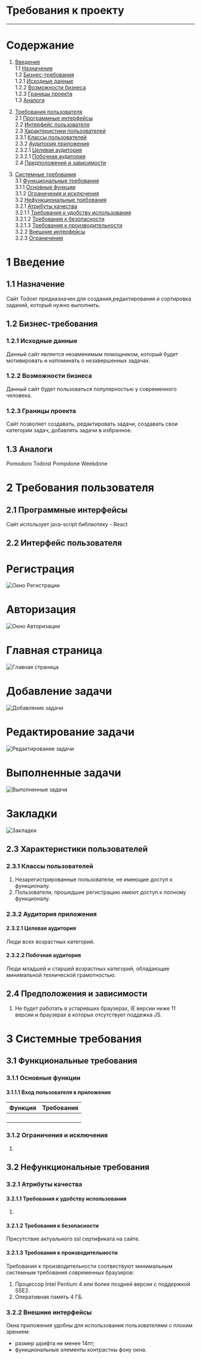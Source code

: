 # Требования к проекту
---
# Содержание
1. [Введение](#intro)  
 	1.1 [Назначение](#appointment)  
  	1.2   [Бизнес-требования](#business_requirements)  
  	1.2.1 [Исходные данные](#initial_data)  
  	1.2.2 [Возможности бизнеса](#business_opportunities)  
  	1.2.3 [Границы проекта](#project_boundary)  
  	1.3   [Аналоги](#analogues)  

  2. [Требования пользователя](#user_requirements)  
  	2.1 [Программные интерфейсы](#software_interfaces)  
  	2.2 [Интерфейс пользователя](#user_interface)  
  	2.3 [Характеристики пользователей](#user_specifications)  
  	2.3.1 [Классы пользователей](#user_classes)  
  	2.3.2 [Аудитория приложения](#application_audience)  
  	2.3.2.1 [Целевая аудитория](#target_audience)  
  	2.3.2.1 [Побочная аудитория](#collateral_audience)  
  	2.4 [Предположения и зависимости](#assumptions_and_dependencies)

  3. [Системные требования](#system_requirements)  
  	3.1 [Функциональные требования](#functional_requirements)  
  	3.1.1 [Основные функции](#main_functions)    
  	3.1.2 [Ограничения и исключения](#restrictions_and_exclusions)  
  	3.2 [Нефункциональные требования](#non-functional_requirements)  
  	3.2.1 [Атрибуты качества](#quality_attributes)  
  	3.2.1.1 [Требования к удобству использования](#requirements_for_ease_of_use)  
  	3.2.1.2 [Требования к безопасности](#security_requirements)  
  	3.2.1.3 [Требования к производительности](#performance_requirements)  
  	3.2.2 [Внешние интерфейсы](#external_interfaces)  
  	3.2.3 [Ограничения](#restrictions)  

<a name="intro"/>

# 1 Введение

<a name="appointment"/>

## 1.1 Назначение
Сайт Todoer предназначен для создания,редактирования и сортировка заданий, который нужно выполнить.

<a name="business_requirements"/>

## 1.2 Бизнес-требования

<a name="initial_data"/>

### 1.2.1 Исходные данные
Данный сайт является незаменимым помощником, который будет мотивировать и напоминать о незавершенных задачах.

<a name="business_opportunities"/>

### 1.2.2 Возможности бизнеса
Данный сайт будет пользоваться популярностью у современного человека.

<a name="project_boundary"/>

### 1.2.3 Границы проекта
Сайт позволяет создавать, редактировать задачи, создавать свои категории задач, добавлять задачи в избранное.

<a name="analogues"/>

## 1.3 Аналоги
Pomodoro
Todoist
Pompdone
Weekdone

<a name="user_requirements"/>

# 2 Требования пользователя

<a name="software_interfaces"/>

## 2.1 Программные интерфейсы
Сайт использует java-script библиотеку - React

<a name="user_interface"/>

## 2.2 Интерфейс пользователя

# Регистрация

![Окно Регистрации](../Mockups/Registration.png)

# Авторизация

![Окно Авторизации](../Mockups/Authorization.png)

# Главная страница

![Главная страница](../Mockups/MainTab.png)

# Добавление задачи

![Добавление задачи](../Mockups/AddingTask.png)

# Редактирование задачи

![Редактирование задачи](../Mockups/EditingTask.png)

# Выполненные задачи

![Выполненные задачи](../Mockups/Completed.png)

# Закладки

![Закладки](../Mockups/Starred.png)

<a name="user_specifications"/>

## 2.3 Характеристики пользователей

<a name="user_classes"/>

### 2.3.1 Классы пользователей

1. Незарегистрированные пользователи, не имеющие доступ к функционалу.
2. Пользователи, прошедшие регистрацию имеют доступ к полному функционалу.

<a name="application_audience"/>

### 2.3.2 Аудитория приложения

<a name="target_audience"/>

#### 2.3.2.1 Целевая аудитория

Люди всех возрастных категорий.

<a name="collateral_audience"/>

#### 2.3.2.2 Побочная аудитория

Люди младшей и старшей возрастных категорий, обладающие минимальной технической грамотностью.

<a name="assumptions_and_dependencies"/>

## 2.4 Предположения и зависимости
1. Не будет работать в устаревших браузерах, IE версии ниже 11 версии и браузерах в которых отсутствует поддежка JS.

<a name="system_requirements"/>

# 3 Системные требования

<a name="functional_requirements"/>

## 3.1 Функциональные требования

<a name="main_functions"/>

### 3.1.1 Основные функции

<a name="user_login_to_the_application"/>

#### 3.1.1.1 Вход пользователя в приложение

  | Функция | Требования |
  | :----|:---|
  |  |  |
  |  |  |
  | |
  |  |  |

<a name="restrictions_and_exclusions"/>

### 3.1.2 Ограничения и исключения
1.

<a name="non-functional_requirements"/>

## 3.2 Нефункциональные требования

<a name="quality_attributes"/>

### 3.2.1 Атрибуты качества

<a name="requirements_for_ease_of_use"/>

#### 3.2.1.1 Требования к удобству использования
1.

<a name="security_requirements"/>

#### 3.2.1.2 Требования к безопасности
Присутствие актуального ssl сертификата на сайте.

<a name="performance_requirements"/>

#### 3.2.1.3 Требования к производительности
Требования к производительности соотвествуют минимальным системным требования современных браузеров:
1. Процессор Intel Pentium 4 или более поздней версии с поддержкой SSE2.
2. Оперативная память 4 ГБ.
<a name="external_interfaces"/>

### 3.2.2 Внешние интерфейсы
Окна приложения удобны для использования пользователями с плохим зрением:

* размер шрифта не менее 14пт;
* функциональные элементы контрастны фону окна.

<a name="restrictions"/>
